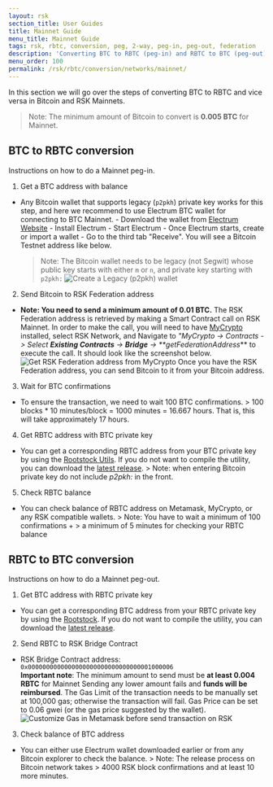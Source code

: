 ```yaml
---
layout: rsk
section_title: User Guides
title: Mainnet Guide
menu_title: Mainnet Guide
tags: rsk, rbtc, conversion, peg, 2-way, peg-in, peg-out, federation
description: 'Converting BTC to RBTC (peg-in) and RBTC to BTC (peg-out).'
menu_order: 100
permalink: /rsk/rbtc/conversion/networks/mainnet/
---
```


In this section we will go over the steps of converting BTC to RBTC and vice versa in Bitcoin and RSK Mainnets.

> Note: The minimum amount of Bitcoin to convert is **0.005 BTC** for Mainnet.

## BTC to RBTC conversion
Instructions on how to do a Mainnet peg-in.

[](#top "collapsible")
1. Get a BTC address with balance
- Any Bitcoin wallet that supports legacy (`p2pkh`) private key works for this step, and here we recommend to use Electrum BTC wallet for connecting to BTC Mainnet.
      - Download the wallet from [Electrum Website](https://bitzuma.com/posts/a-beginners-guide-to-the-electrum-bitcoin-wallet/)
      - Install Electrum
      - Start Electrum
      - Once Electrum starts, create or import a wallet
      - Go to the third tab "Receive". You will see a Bitcoin Testnet address like below.
    > Note: The Bitcoin wallet needs to be legacy (not Segwit)
    > whose public key starts with either `m` or `n`,
    > and private key starting with `p2pkh:`
    ![Create a Legacy (`p2pkh`) wallet](/dist/images/legacy-private-key.png)
2. Send Bitcoin to RSK Federation address
  -  **Note: You need to send a minimum amount of 0.01 BTC.**
    The RSK Federation address is retrieved by making a Smart Contract call
    on RSK Mainnet. In order to make the call, you will need to have
    [MyCrypto](https://mycrypto.com/contracts/interact) installed,
    select RSK Network, and Navigate to
    _"MyCrypto -> Contracts -> Select **Existing Contracts** -> **Bridge** -> **getFederationAddress_**
    to execute the call.
    It should look like the screenshot below.
    ![Get RSK Federation address from MyCrypto](/dist/images/mycrypto-federation.png)
    Once you have the RSK Federation address, you can send Bitcoin to it from your Bitcoin address.
3. Wait for BTC confirmations
  -  To ensure the transaction, we need to wait 100 BTC confirmations.
    > 100 blocks \* 10 minutes/block = 1000 minutes = 16.667 hours. That is, this will take approximately 17 hours.
4. Get RBTC address with BTC private key
  -  You can get a corresponding RBTC address from your BTC private key by using the [Rootstock Utils](https://github.com/rsksmart/utils). If you do not want to compile the utility, you can download the [latest release](https://github.com/rsksmart/utils/releases/latest).
    > Note: when entering Bitcoin private key do not include _p2pkh:_ in the front.
5. Check RBTC balance
  -  You can check balance of RBTC address on Metamask, MyCrypto,
    or any RSK compatible wallets.
    > Note: You have to wait a minimum of 100 confirmations +
    > a minimum of 5 minutes for checking your RBTC balance

## RBTC to BTC conversion

Instructions on how to do a Mainnet peg-out.

[](#top "collapsible")
1. Get BTC address with RBTC private key
  -  You can get a corresponding BTC address from your RBTC private key by using the [Rootstock](https://github.com/rsksmart/utils). If you do not want to compile the utility, you can download the [latest release](https://github.com/rsksmart/utils/releases/latest).
2. Send RBTC to RSK Bridge Contract
  -  RSK Bridge Contract address: `0x0000000000000000000000000000000001000006`
    <div class="fade alert alert-warning show">
      <strong>Important note</strong>:
      The minimum amount to send must be
      <strong>at least 0.004 RBTC</strong>
      for Mainnet
      Sending any lower amount fails and
      <strong>funds will be reimbursed</strong>.
      The Gas Limit of the transaction needs to be manually set at 100,000 gas;
      otherwise the transaction will fail.
      Gas Price can be set to 0.06 gwei
      (or the gas price suggested by the wallet).
    </div>
    ![Customize Gas in Metamask before send transaction on RSK](/dist/images/metamask-gas-limit.png)
3. Check balance of BTC address
  -  You can either use Electrum wallet downloaded earlier or from any
    Bitcoin explorer to check the balance.
    > Note: The release process on Bitcoin network takes
    > 4000 RSK block confirmations and at least 10 more minutes.
